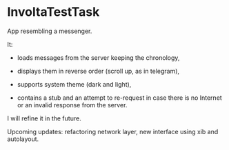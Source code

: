 # InvoltaTestTask
App resembling a messenger.

It:

- loads messages from the server keeping the chronology,
 
- displays them in reverse order (scroll up, as in telegram),

- supports system theme (dark and light),

- contains a stub and an attempt to re-request in case there is no Internet or an invalid response from the server.

I will refine it in the future.

Upcoming updates: refactoring network layer, new interface using xib and autolayout.
